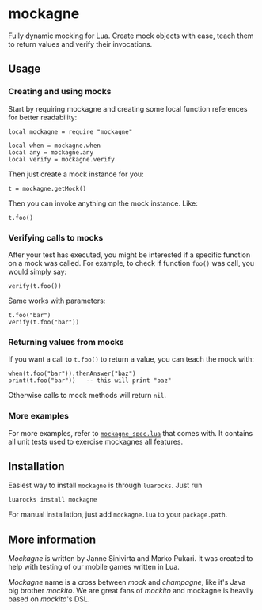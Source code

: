 mockagne
========

Fully dynamic mocking for Lua. Create mock objects with ease, teach them to return values and verify their invocations.

## Usage
### Creating and using mocks
Start by requiring mockagne and creating some local function references for better readability:

    local mockagne = require "mockagne"
    
    local when = mockagne.when
    local any = mockagne.any
    local verify = mockagne.verify

Then just create a mock instance for you:

	t = mockagne.getMock()

Then you can invoke anything on the mock instance. Like:

    t.foo()

### Verifying calls to mocks
After your test has executed, you might be interested if a specific function on a mock was called. For example, to check if function `foo()` was call, you would simply say:

    verify(t.foo())

Same works with parameters:

    t.foo("bar")
    verify(t.foo("bar"))

### Returning values from mocks
If you want a call to `t.foo()` to return a value, you can teach the mock with:

    when(t.foo("bar")).thenAnswer("baz")
    print(t.foo("bar"))   -- this will print "baz"

Otherwise calls to mock methods will return `nil`.

### More examples
For more examples, refer to [`mockagne_spec.lua`](spec/mockagne_spec.lua) that comes with. It contains all unit tests used to exercise mockagnes all features.

## Installation

Easiest way to install `mockagne` is through `luarocks`. Just run

    luarocks install mockagne

For manual installation, just add `mockagne.lua` to your `package.path`.

## More information

_Mockagne_ is written by Janne Sinivirta and Marko Pukari. It was created to help with testing of our mobile games written in Lua.

_Mockagne_ name is a cross between _mock_ and _champagne_, like it's Java big brother _mockito_. We are great fans of _mockito_ and mockagne is heavily based on _mockito_'s DSL.
